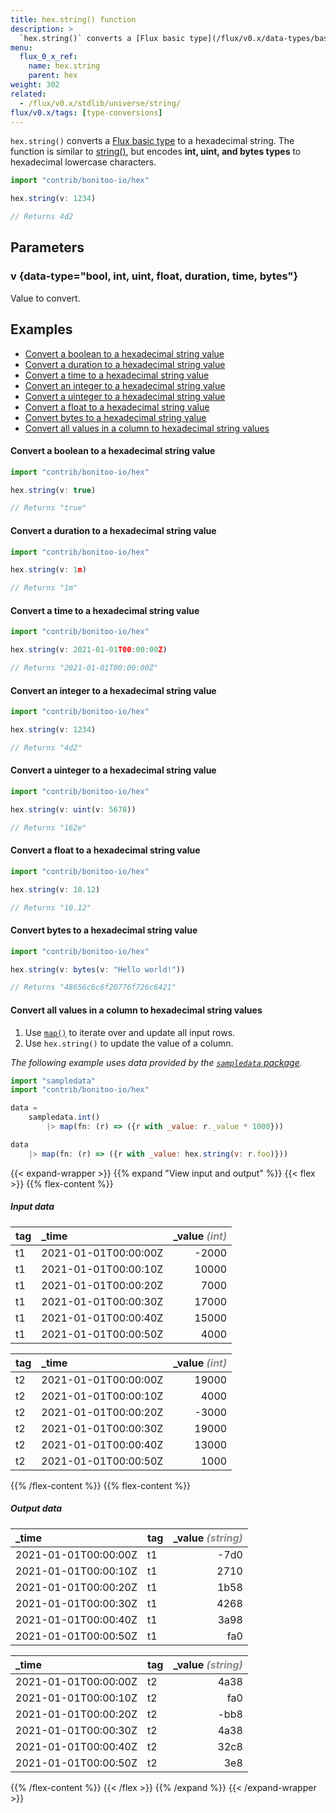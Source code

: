 ```yaml
---
title: hex.string() function
description: >
  `hex.string()` converts a [Flux basic type](/flux/v0.x/data-types/basic/) to a hexadecimal string.
menu:
  flux_0_x_ref:
    name: hex.string
    parent: hex
weight: 302
related:
  - /flux/v0.x/stdlib/universe/string/
flux/v0.x/tags: [type-conversions]
---
```


`hex.string()` converts a [Flux basic type](/flux/v0.x/data-types/basic/) to a hexadecimal string.
The function is similar to [string()](/flux/v0.x/stdlib/universe/string/),
but encodes **int, uint, and bytes types** to hexadecimal lowercase characters.

```js
import "contrib/bonitoo-io/hex"

hex.string(v: 1234)

// Returns 4d2
```

## Parameters

### v {data-type="bool, int, uint, float, duration, time, bytes"}
Value to convert.

## Examples

- [Convert a boolean to a hexadecimal string value](#convert-a-boolean-to-a-hexadecimal-string-value)
- [Convert a duration to a hexadecimal string value](#convert-a-duration-to-a-hexadecimal-string-value)
- [Convert a time to a hexadecimal string value](#convert-a-time-to-a-hexadecimal-string-value)
- [Convert an integer to a hexadecimal string value](#convert-an-integer-to-a-hexadecimal-string-value)
- [Convert a uinteger to a hexadecimal string value](#convert-a-uinteger-to-a-hexadecimal-string-value)
- [Convert a float to a hexadecimal string value](#convert-a-float-to-a-hexadecimal-string-value)
- [Convert bytes to a hexadecimal string value](#convert-bytes-to-a-hexadecimal-string-value)
- [Convert all values in a column to hexadecimal string values](#convert-all-values-in-a-column-to-hexadecimal-string-values)

#### Convert a boolean to a hexadecimal string value
```js
import "contrib/bonitoo-io/hex"

hex.string(v: true)

// Returns "true"
```

#### Convert a duration to a hexadecimal string value
```js
import "contrib/bonitoo-io/hex"

hex.string(v: 1m)

// Returns "1m"
```

#### Convert a time to a hexadecimal string value
```js
import "contrib/bonitoo-io/hex"

hex.string(v: 2021-01-01T00:00:00Z)

// Returns "2021-01-01T00:00:00Z"
```

#### Convert an integer to a hexadecimal string value
```js
import "contrib/bonitoo-io/hex"

hex.string(v: 1234)

// Returns "4d2"
```

#### Convert a uinteger to a hexadecimal string value
```js
import "contrib/bonitoo-io/hex"

hex.string(v: uint(v: 5678))

// Returns "162e"
```

#### Convert a float to a hexadecimal string value
```js
import "contrib/bonitoo-io/hex"

hex.string(v: 10.12)

// Returns "10.12"
```

#### Convert bytes to a hexadecimal string value
```js
import "contrib/bonitoo-io/hex"

hex.string(v: bytes(v: "Hello world!"))

// Returns "48656c6c6f20776f726c6421"
```

#### Convert all values in a column to hexadecimal string values

1. Use [`map()`](/flux/v0.x/stdlib/universe/map/) to iterate over and update all input rows.
2. Use `hex.string()` to update the value of a column.

_The following example uses data provided by the [`sampledata` package](/flux/v0.x/stdlib/sampledata/)._

```js
import "sampledata"
import "contrib/bonitoo-io/hex"

data =
    sampledata.int()
        |> map(fn: (r) => ({r with _value: r._value * 1000}))

data
    |> map(fn: (r) => ({r with _value: hex.string(v: r.foo)}))
```

{{< expand-wrapper >}}
{{% expand "View input and output" %}}
{{< flex >}}
{{% flex-content %}}
##### Input data
| tag | _time                | _value _<span style="opacity:.5;">(int)</span>_ |
| :-- | :------------------- | -------------------------------------------: |
| t1  | 2021-01-01T00:00:00Z |                                        -2000 |
| t1  | 2021-01-01T00:00:10Z |                                        10000 |
| t1  | 2021-01-01T00:00:20Z |                                         7000 |
| t1  | 2021-01-01T00:00:30Z |                                        17000 |
| t1  | 2021-01-01T00:00:40Z |                                        15000 |
| t1  | 2021-01-01T00:00:50Z |                                         4000 |

| tag | _time                | _value _<span style="opacity:.5;">(int)</span>_ |
| :-- | :------------------- | -------------------------------------------: |
| t2  | 2021-01-01T00:00:00Z |                                        19000 |
| t2  | 2021-01-01T00:00:10Z |                                         4000 |
| t2  | 2021-01-01T00:00:20Z |                                        -3000 |
| t2  | 2021-01-01T00:00:30Z |                                        19000 |
| t2  | 2021-01-01T00:00:40Z |                                        13000 |
| t2  | 2021-01-01T00:00:50Z |                                         1000 |

{{% /flex-content %}}
{{% flex-content %}}
##### Output data
| _time                | tag | _value _<span style="opacity:.5;">(string)</span>_ |
| :------------------- | :-- | ----------------------------------------------: |
| 2021-01-01T00:00:00Z | t1  |                                            -7d0 |
| 2021-01-01T00:00:10Z | t1  |                                            2710 |
| 2021-01-01T00:00:20Z | t1  |                                            1b58 |
| 2021-01-01T00:00:30Z | t1  |                                            4268 |
| 2021-01-01T00:00:40Z | t1  |                                            3a98 |
| 2021-01-01T00:00:50Z | t1  |                                             fa0 |

| _time                | tag | _value _<span style="opacity:.5;">(string)</span>_ |
| :------------------- | :-- | ----------------------------------------------: |
| 2021-01-01T00:00:00Z | t2  |                                            4a38 |
| 2021-01-01T00:00:10Z | t2  |                                             fa0 |
| 2021-01-01T00:00:20Z | t2  |                                            -bb8 |
| 2021-01-01T00:00:30Z | t2  |                                            4a38 |
| 2021-01-01T00:00:40Z | t2  |                                            32c8 |
| 2021-01-01T00:00:50Z | t2  |                                             3e8 |
{{% /flex-content %}}
{{< /flex >}}
{{% /expand %}}
{{< /expand-wrapper >}}
